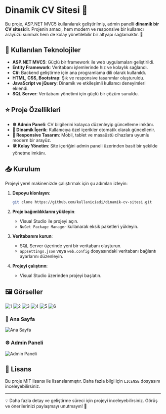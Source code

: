 # Dinamik CV Sitesi 🚀

Bu proje, ASP.NET MVC5 kullanılarak geliştirilmiş, admin panelli **dinamik bir CV sitesi**dir. Projenin amacı, hem modern ve responsive bir kullanıcı arayüzü sunmak hem de kolay yönetilebilir bir altyapı sağlamaktır. 🎯

## 🚀 Kullanılan Teknolojiler

- **ASP.NET MVC5**: Güçlü bir framework ile web uygulamaları geliştirildi.
- **Entity Framework**: Veritabanı işlemlerinde hız ve kolaylık sağlandı.
- **C#**: Backend geliştirme için ana programlama dili olarak kullanıldı.
- **HTML, CSS, Bootstrap**: Şık ve responsive tasarımlar oluşturuldu.
- **JavaScript ve jQuery**: Dinamik ve etkileşimli kullanıcı deneyimleri eklendi.
- **SQL Server**: Veritabanı yönetimi için güçlü bir çözüm sunuldu.

## ⭐ Proje Özellikleri

- **⚙️ Admin Paneli**: CV bilgilerini kolayca düzenleyip güncelleme imkânı.
- **📜 Dinamik İçerik**: Kullanıcıya özel içerikler otomatik olarak güncellenir.
- **📱 Responsive Tasarım**: Mobil, tablet ve masaüstü cihazlara uyumlu modern bir arayüz.
- **🛠️ Kolay Yönetim**: Site içeriğini admin paneli üzerinden basit bir şekilde yönetme imkânı.

## 📥 Kurulum

Projeyi yerel makinenizde çalıştırmak için şu adımları izleyin:

1. **Depoyu klonlayın**:
   ```bash
   git clone https://github.com/kullaniciadi/dinamik-cv-sitesi.git
   ```
2. **Proje bağımlılıklarını yükleyin**:
   - Visual Studio ile projeyi açın.
   - `NuGet Package Manager` kullanarak eksik paketleri yükleyin.
3. **Veritabanını kurun**:
   - SQL Server üzerinde yeni bir veritabanı oluşturun.
   - `appsettings.json` veya `web.config` dosyasındaki veritabanı bağlantı ayarlarını düzenleyin.

4. **Projeyi çalıştırın**:
   - Visual Studio üzerinden projeyi başlatın.

## 🖼️ Görseller
![1](https://github.com/user-attachments/assets/c8c6fcae-2110-4bb2-9162-5174d77187ca)
![2](https://github.com/user-attachments/assets/e5282cf6-e34e-43a8-8d85-62a820cc4830)
![3](https://github.com/user-attachments/assets/934895ee-03f6-4d54-8c75-43a749ba4a14)
![4](https://github.com/user-attachments/assets/c80353a6-1723-4388-80a1-e550880c9804)
![5](https://github.com/user-attachments/assets/0c3e9ab7-e9aa-4a46-808c-2be581b41493)
![6](https://github.com/user-attachments/assets/1142b4a8-d236-4d2f-bcd8-2005f0d1e644)





### 🌟 Ana Sayfa
![Ana Sayfa](https://via.placeholder.com/800x400)

### ⚙️ Admin Paneli
![Admin Paneli](https://via.placeholder.com/800x400)

## 📄 Lisans

Bu proje MIT lisansı ile lisanslanmıştır. Daha fazla bilgi için `LICENSE` dosyasını inceleyebilirsiniz.

---
💡 Daha fazla detay ve geliştirme süreci için projeyi inceleyebilirsiniz. Görüş ve önerilerinizi paylaşmayı unutmayın! 🌟
